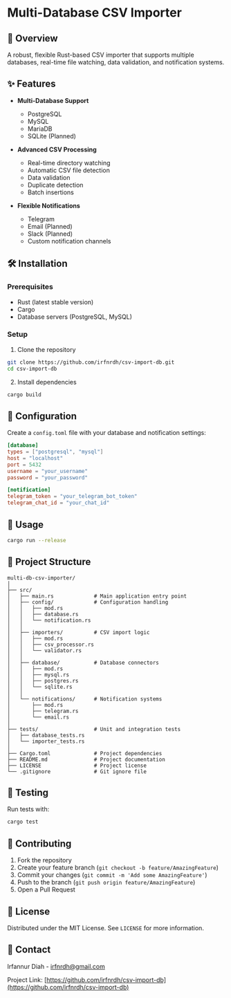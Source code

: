 # Multi-Database CSV Importer

## 🚀 Overview

A robust, flexible Rust-based CSV importer that supports multiple databases, real-time file watching, data validation, and notification systems.

## ✨ Features

- **Multi-Database Support**
  - PostgreSQL
  - MySQL
  - MariaDB
  - SQLite (Planned)

- **Advanced CSV Processing**
  - Real-time directory watching
  - Automatic CSV file detection
  - Data validation
  - Duplicate detection
  - Batch insertions

- **Flexible Notifications**
  - Telegram
  - Email (Planned)
  - Slack (Planned)
  - Custom notification channels

## 🛠 Installation

### Prerequisites

- Rust (latest stable version)
- Cargo
- Database servers (PostgreSQL, MySQL)

### Setup

1. Clone the repository
```bash
git clone https://github.com/irfnrdh/csv-import-db.git
cd csv-import-db
```

2. Install dependencies
```bash
cargo build
```

## 📝 Configuration

Create a `config.toml` file with your database and notification settings:

```toml
[database]
types = ["postgresql", "mysql"]
host = "localhost"
port = 5432
username = "your_username"
password = "your_password"

[notification]
telegram_token = "your_telegram_bot_token"
telegram_chat_id = "your_chat_id"
```

## 🚀 Usage

```bash
cargo run --release
```

## 📂 Project Structure

```
multi-db-csv-importer/
│
├── src/
│   ├── main.rs             # Main application entry point
│   ├── config/             # Configuration handling
│   │   ├── mod.rs
│   │   ├── database.rs
│   │   └── notification.rs
│   │
│   ├── importers/          # CSV import logic
│   │   ├── mod.rs
│   │   ├── csv_processor.rs
│   │   └── validator.rs
│   │
│   ├── database/           # Database connectors
│   │   ├── mod.rs
│   │   ├── mysql.rs
│   │   ├── postgres.rs
│   │   └── sqlite.rs
│   │
│   └── notifications/      # Notification systems
│       ├── mod.rs
│       ├── telegram.rs
│       └── email.rs
│
├── tests/                  # Unit and integration tests
│   ├── database_tests.rs
│   └── importer_tests.rs
│
├── Cargo.toml              # Project dependencies
├── README.md               # Project documentation
├── LICENSE                 # Project license
└── .gitignore              # Git ignore file
```

## 🧪 Testing

Run tests with:
```bash
cargo test
```

## 🤝 Contributing

1. Fork the repository
2. Create your feature branch (`git checkout -b feature/AmazingFeature`)
3. Commit your changes (`git commit -m 'Add some AmazingFeature'`)
4. Push to the branch (`git push origin feature/AmazingFeature`)
5. Open a Pull Request

## 📄 License

Distributed under the MIT License. See `LICENSE` for more information.

## 📧 Contact

Irfannur Diah - irfnrdh@gmail.com

Project Link: [https://github.com/irfnrdh/csv-import-db](https://github.com/irfnrdh/csv-import-db)

